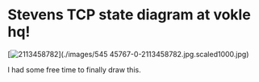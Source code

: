 # Stevens TCP state diagram at vokle hq!

[![2113458782](./images/54545767-0-2113458782.jpg.scaled500.jpg)](./images/545
45767-0-2113458782.jpg.scaled1000.jpg)

I had some free time to finally draw this.

